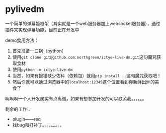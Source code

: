 # pylivedm

一个简单的弹幕姬框架（其实就是一个web服务器加上websocket服务器），通过插件来实现弹幕功能，目前正在开发中

demo食用方法：
1. 首先准备一口锅（python）
2. 使用`git clone git@github.com:northgreen/ictye-live-dm.git`这句魔咒获取食材
3. 使用`python -m ictye-live-dm`
4. 当然，如果有报错缺少佐料（依赖包）就用`pip install ..`这句魔咒获取吧！
5. 然后你就可以通过浏览器中的`localhost:12345`这个位置看到你新鲜出炉的美食了

啊啊啊一个人开发属实有点离谱，如果有想参加开发的可以联系我。。。。。。

剩余的工作：
- plugin——req
- 找bug和打补丁。。。。。。。。。